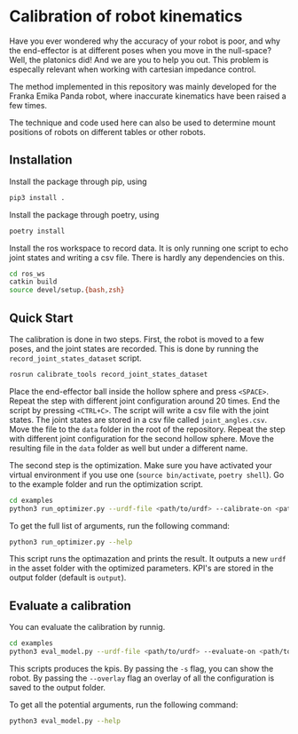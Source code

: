 # Calibration of robot kinematics

Have you ever wondered why the accuracy of your robot is poor, and why the
end-effector is at different poses when you move in the null-space? Well, 
the platonics did! And we are you to help you out. This problem is especally 
relevant when working with cartesian impedance control.

The method implemented in this repository was mainly developed for the Franka
Emika Panda robot, where inaccurate kinematics have been raised a few times.

The technique and code used here can also be used to determine mount positions
of robots on different tables or other robots.

## Installation

Install the package through pip, using 
```bash
pip3 install .
```

Install the package through poetry, using
```bash
poetry install
```

Install the ros workspace to record data. It is only running one script to 
echo joint states and writing a csv file. There is hardly any dependencies
on this.

```bash
cd ros_ws
catkin build
source devel/setup.{bash,zsh}
```

## Quick Start

The calibration is done in two steps. First, the robot is moved to a few
poses, and the joint states are recorded. This is done by running the
`record_joint_states_dataset` script.

```bash
rosrun calibrate_tools record_joint_states_dataset
```
Place the end-effector ball inside the hollow sphere and press `<SPACE>`.
Repeat the step with different joint configuration around 20 times.
End the script by pressing `<CTRL+C>`.
The script will write a csv file with the
joint states.
The joint states are stored in a csv file called `joint_angles.csv`. Move
the file to the `data` folder in the root of the repository. 
Repeat the step with different joint configuration for the second hollow sphere. 
Move the resulting file in the `data` folder as well but under a different name.

The second step is the optimization. Make sure you have activated your virtual
environment if you use one (`source bin/activate`, `poetry shell`). Go to the
example folder and run  the optimization script.

```bash
cd examples
python3 run_optimizer.py --urdf-file <path/to/urdf> --calibrate-on <path/to/data/folder> 
```

To get the full list of arguments, run the following command:

```bash
python3 run_optimizer.py --help
```


This script runs the optimazation and prints the result. It outputs a new `urdf`
in the asset folder with the optimized parameters. KPI's are stored in the
output folder (default is `output`).

## Evaluate a calibration

You can evaluate the calibration by runnig.

```bash
cd examples
python3 eval_model.py --urdf-file <path/to/urdf> --evaluate-on <path/to/data/folder> 
```

This scripts produces the kpis.
By passing the `-s` flag, you can show the robot.
By passing the `--overlay` flag an overlay of all the configuration is saved to
the output folder.

To get all the potential arguments, run the following command:

```bash
python3 eval_model.py --help
```
